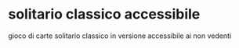 # solitario classico accessibile
 gioco di carte solitario classico in versione accessibile ai non vedenti
